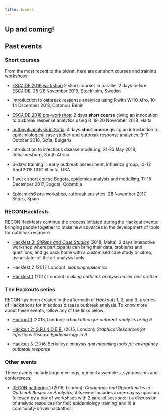```yaml
---
title: Events
---
```



## Up and coming!

<!-- From the closest to the more distant, these are our next events: -->



## Past events

### Short courses

From the most recent to the oldest, here are our short courses and training
workshops:

- [ESCAIDE 2019 workshop](https://recon-escaide-2019.netlify.com/) 2 short courses in parallel, 2 days before ESCAIDE, 25-26 November 2019,  Stockholm, Sweden

- Introduction to outbreak response analytics using R with WHO Afro, 10-14 December 2018, Cotonou, Bénin

- [ESCAIDE 2018 pre-workshop](https://recon-malta-2018.netlify.com/): 2 days **short course** giving an introdution to outbreak response analytics using R, 19-20 November 2018, Malta

- [outbreak analysis in Sofia](https://recon-sofia-2018.netlify.com/): 4 days **short course** giving an introduction to epidemiological case studies and outbreak response analytics; 8-11 October 2018, Sofia, Bulgaria 

- introduction to infectious disease modelling, 21-23 May 2018, Johannesburg,
  South Africa

- 3-days training in early outbreak assessment, influenza group, 10-12 April
  2018 CDC Atlanta, USA

- [1 week short course Bogota](https://epicoursebogota.netlify.com/), epidemics
  analysis and modelling, 11-15 December 2017, Bogota, Colombia

- [Epidemics6 pre-workshop](https://www.elsevier.com/events/conferences/international-conference-on-infectious-disease-dynamics/programme/pre-conference-workshop), outbreak analytics, 28 November 2017, Sitges, Spain


### RECON Hackfests

RECON Hackfests continue the process initiated during the Hackout events:
bringing people together to make new advances in the development of tools for
outbreak response.

- [Hackfest 3: *SitReps and Case Studies*](https://recon-hackfest-3.netlify.com)
  (2018, Malta): 2 days interactive workshop where participants can bring their
  data, problems and questions, and go back home with a customised case study or
  sitrep, using state-of-the art analysis tools.

- [Hackfest 2](http://www.repidemicsconsortium.org/hackfest2/) (2017, London):
  *mapping epidemics*

- [Hackfest 1](http://www.repidemicsconsortium.org/hackfest1/) (2017, London):
  *making outbreak analysis easier and prettier*



### The Hackouts series

RECON has been created in the aftermath of *Hackouts* 1, 2, and 3, a series of
Hackathons for infectious disease outbreak analysis. To know more about these
events, follow any of the links below:

- [Hackout 1](https://sites.google.com/site/hackoutwiki/home) (2013, London): *a hackathon for outbreak analysis using R*

- [Hackout 2: G.R.I.N.D.E.R.](https://sites.google.com/site/hackout2/) (2015, London): *Graphical Resources for Infectious Disease Epidemiology in R*

- [Hackout 3](http://hackout3.ropensci.org/) (2016, Berkeley): *analysis and modelling tools for emergency outbreak response*


### Other events

These events include large meetings, general assemblies, symposiums and
conferences.

- [RECON gathering 1](https://recon-gathering-march2018.netlify.com/) (2018,
  London): *Challenges and Opportunities in Outbreak Response Analytics*; this
  event includes a one-day symposium followed by a day of workshops with 2
  parallel sessions: i) a discussion of analytic resources for field
  epidemiology training, and ii) a community-driven hackathon.
